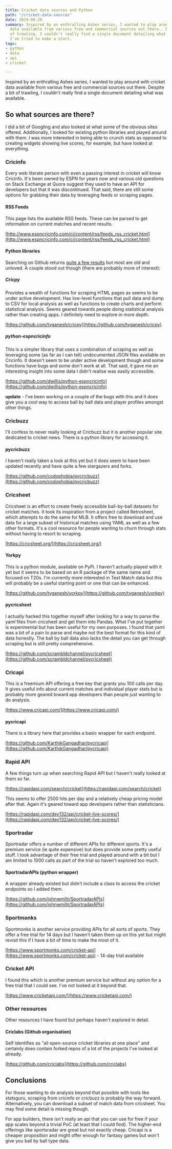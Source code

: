 ```yaml
---
title: Cricket data sources and Python
path: "/cricket-data-sources"
date: 2019-09-28
summary: Inspired by an enthralling Ashes series, I wanted to play around with cricket
  data available from various free and commercial sources out there.. Despite a bit
  of trawling, I couldn't really find a single document detailing what was available.
  I've tried to make a start.
tags:
- python
- data
- api
- cricket

---
```

Inspired by an enthralling Ashes series, I wanted to play around with cricket data available from various free and commercial sources out there. Despite a bit of trawling, I couldn't really find a single document detailing what was available.

## So what sources are there?

I did a bit of Googling and also looked at what some of the obvious sites offered. Additionally, I looked for existing python libraries and played around with them. I was more interested in being able to crunch stats as opposed to creating widgets showing live scores, for example, but have looked at everything.

### Cricinfo

Every web literate person with even a passing interest in cricket will know Cricinfo. It's been owned by ESPN for years now and various old questions on Stack Exchange at Quora suggest they used to have an API for developers but that it was discontinued. That said, there are still some options for grabbing their data by leveraging feeds or scraping pages.

#### RSS Feeds

This page lists the available RSS feeds. These can be parsed to get information on current matches and recent results.

[http://www.espncricinfo.com/ci/content/rss/feeds_rss_cricket.html](http://www.espncricinfo.com/ci/content/rss/feeds_rss_cricket.html)

#### Python libraries

Searching on Github returns [quite a few results](https://github.com/search?l=Python&q=cricinfo&type=Repositories) but most are old and unloved. A couple stood out though (there are probably more of interest):

##### Cricpy

Provides a wealth of functions for scraping HTML pages as seems to be under active development. Has low-level functions that pull data and dump to CSV for local analysis as well as functions to create charts and perform statistical analysis. Seems geared towards people doing statistical analysis rather than creating apps. I definitely need to explore in more depth.

[https://github.com/tvganesh/cricpy](https://github.com/tvganesh/cricpy)

##### python-espncricinfo

This is a simpler library that uses a combination of scraping as well as leveraging some (as far as I can tell) undocumented JSON files available on Cricinfo. It doesn't seem to be under active development though and some functions have bugs and some don't work at all. That said, it gave me an interesting insight into some data I didn't realise was easily accessible.

[https://github.com/dwillis/python-espncricinfo](https://github.com/dwillis/python-espncricinfo)

**update** - I've been working on a couple of the bugs with this and it does give you a cool way to access ball by ball data and player profiles amongst other things.

### Cricbuzz

I'll confess to never really looking at Cricbuzz but it is another popular site dedicated to cricket news. There is a python library for accessing it.

#### pycricbuzz

I haven't really taken a look at this yet but it does seem to have been updated recently and have quite a few stargazers and forks.

[https://github.com/codophobia/pycricbuzz](https://github.com/codophobia/pycricbuzz)

### Cricsheet

Cricsheet is an effort to create freely accessible ball-by-ball datasets for cricket matches. It took its inspiration from a project called Retrosheet, which attempts to do the same for MLB. It offers free to download and use data for a large subset of historical matches using YAML as well as a few other formats. It's a cool resource for people wanting to churn through stats without having to resort to scraping.

[https://cricsheet.org/](https://cricsheet.org/)

#### Yorkpy

This is a python module, available on PyPi. I haven't actually played with it yet but it seems to be based on an R package of the same name and focused on T20s. I'm currently more interested in Test Match data but this will probably be a useful starting point or one that can be enhanced.

[https://github.com/tvganesh/yorkpy](https://github.com/tvganesh/yorkpy)

#### pycricsheet

I actually hacked this together myself after looking for a way to parse the yaml files from cricsheet and get them into Pandas. What I've put together is experimental but has been useful for my own purposes. I found that yaml was a bit of a pain to parse and maybe not the best format for this kind of data honestly. The ball by ball data also lacks the detail you can get through scraping but is still pretty comprehensive.

[https://github.com/scrambldchannel/pycricsheet](https://github.com/scrambldchannel/pycricsheet)

### Cricapi

This is a freemium API offering a free key that grants you 100 calls per day. It gives useful info about current matches and individual player stats but is probably more geared toward app developers than people just wanting to do analysis.

[https://www.cricapi.com/](https://www.cricapi.com/)

#### pycricapi

There is a library here that provides a basic wrapper for each endpoint.

[https://github.com/KarthikGangadhar/pycricapi](https://github.com/KarthikGangadhar/pycricapi)

### Rapid API

A few things turn up when searching Rapid API but I haven't really looked at them so far.

[https://rapidapi.com/search/cricket](https://rapidapi.com/search/cricket)

This seems to offer 2500 hits per day and a relatively cheap pricing model after that. Again it's geared toward app developers rather than statisticians.

[https://rapidapi.com/dev132/api/cricket-live-scores/](https://rapidapi.com/dev132/api/cricket-live-scores/)

### Sportradar

Sportradar offers a number of different APIs for different sports. It's a premium service (ie quite expensive) but does provide some pretty useful stuff. I took advantage of their free trial and played around with a bit but I am limited to 1000 calls as part of the trial so haven't explored too much.

#### SportradarAPIs (python wrapper)

A wrapper already existed but didn't include a class to access the cricket endpoints so I added them.

[https://github.com/johnwmillr/SportradarAPIs](https://github.com/johnwmillr/SportradarAPIs)

### Sportmonks

Sportmonks is another service providing APIs for all sorts of sports. They offer a free trial for 14 days but I haven't taken them up on this yet but might revisit this if I have a bit of time to make the most of it.

[https://www.sportmonks.com/cricket-api](https://www.sportmonks.com/cricket-api) - 14-day trial available

### Cricket API

I found this which is another premium service but without any option for a free trial that I could see. I've not looked at it beyond that.

[https://www.cricketapi.com/](https://www.cricketapi.com/)

### Other resources

Other resources I have found but perhaps haven't explored in detail.

#### Criclabs (Github organisation)

Self identifies as "all open-source cricket libraries at one place" and certainly does contain forked repos of a lot of the projects I've looked at already.

[https://github.com/criclabs](https://github.com/criclabs)

## Conclusions

For those wanting to do analysis beyond that possible with tools like statsguru, scraping from cricinfo or cricbuzz is probably the way forward. Alternatively, you can download a subset of match data from cricsheet. You may find some detail is missing though.

For app builders, there isn't really an api that you can use for free if your app scales beyond a trivial PoC (at least that I could find). The higher-end offerings like sportsradar are great but not exactly cheap. Cricapi is a cheaper proposition and might offer enough for fantasy games but won't give you ball by ball type data.

